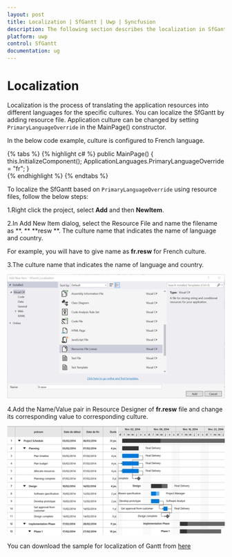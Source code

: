 ```yaml
---
layout: post
title: Localization | SfGantt | Uwp | Syncfusion
description: The following section describes the localization in SfGantt.
platform: uwp
control: SfGantt
documentation: ug
---
```


# Localization 

Localization is the process of translating the application resources into different languages for the specific cultures. You can localize the SfGantt by adding resource file. Application culture can be changed by setting `PrimaryLanguageOverride` in the MainPage() constructor. 

In the below code example, culture is configured to French language.

{% tabs %}
{% highlight c# %}
public MainPage()
{
    this.InitializeComponent();
    ApplicationLanguages.PrimaryLanguageOverride = "fr";
}   
{% endhighlight %}
{% endtabs %}


To localize the SfGantt based on `PrimaryLanguageOverride` using resource files, follow the below steps: 

1.Right click the project, select **Add** and then **NewItem**.

2.In Add New Item  dialog, select the Resource File  and name the filename as **<culture name>** **. ** **resw **. The culture name that indicates the name of language and country. 

For example, you will have to give name as **fr.resw** for French culture.
 
3.The culture name that indicates the name of language and country. 

![](Localization_images/AddResource.png)

4.Add the Name/Value pair in Resource Designer of **fr.resw** file and change its corresponding value to corresponding culture. 

![](Localization_images/FinalOutput.png)

You can download the sample for localization of Gantt from [here](http://www.syncfusion.com/downloads/support/directtrac/general/SFGANT~11958419239.ZIP)